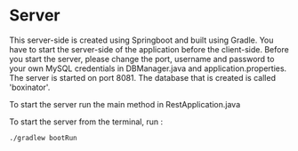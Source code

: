 # Server

This server-side is created using Springboot and built using Gradle.
You have to start the server-side of the application before the client-side. 
Before you start the server, please change the port, username and password to your own MySQL credentials in DBManager.java and application.properties.
The server is started on port 8081.
The database that is created is called 'boxinator'.

To start the server run the main method in RestApplication.java

To start the server from the terminal, run :
```sh
./gradlew bootRun
````
